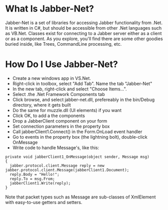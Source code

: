 # What Is Jabber-Net? #

Jabber-Net is a set of libraries for accessing Jabber functionality from .Net. It is written in C#, but should be accessible from other .Net languages such as VB.Net. Classes exist for connecting to a Jabber server either as a client or as a component. As you explore, you'll find there are some other goodies buried inside, like Trees, CommandLine processing, etc.


# How Do I Use Jabber-Net? #

  * Create a new windows app in VS.Net.
  * Right-click in toolbox, select "Add Tab".  Name the tab "Jabber-Net"
  * In the new tab, right-click and select "Choose Items...".
  * Select .the .Net Framework Components tab
  * Click browse, and select jabber-net.dll, prefereably in the bin/Debug directory, where it gets built
  * Do the same for muzzle.dll (UI elements) if you want
  * Click OK, to add a the components
  * Drop a JabberClient component on your form
  * Set connection parameters in the property box
  * Call jabberClient1.Connect() in the Form.OnLoad event handler
  * Go to events in the property box (the lightning bolt), double-click OnMessage
  * Write code to handle Message's, like this:

```
private void jabberClient1_OnMessage(object sender, Message msg)
{
  jabber.protocol.client.Message reply = new jabber.protocol.client.Message(jabberClient1.Document);			
  reply.Body = "Hello!";
  reply.To = msg.From;
  jabberClient1.Write(reply);
}
```

Note that packet types such as Message are sub-classes of XmlElement with easy-to-use getters and setters.